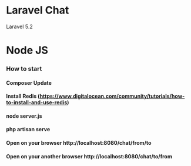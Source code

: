 # Laravel Chat 
Laravel 5.2

# Node JS

### How to start
#### Composer Update
#### Install Redis (https://www.digitalocean.com/community/tutorials/how-to-install-and-use-redis)
#### node server.js
#### php artisan serve
#### Open on your browser http://localhost:8080/chat/from/to
#### Open on your another browser http://localhost:8080/chat/to/from

